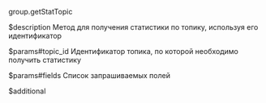 group.getStatTopic

$description
Метод для получения статистики по топику, используя его идентификатор

$params#topic_id
Идентификатор топика, по которой необходимо получить статистику

$params#fields
Список запрашиваемых полей

$additional
